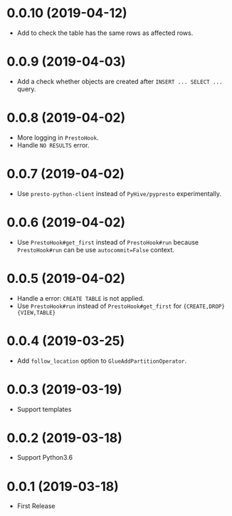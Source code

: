 0.0.10 (2019-04-12)
===================

*  Add to check the table has the same rows as affected rows.

0.0.9 (2019-04-03)
==================

* Add a check whether objects are created after `INSERT ... SELECT ...` query.

0.0.8 (2019-04-02)
==================

* More logging in `PrestoHook`.
* Handle `NO RESULTS` error.

0.0.7 (2019-04-02)
==================

* Use `presto-python-client` instead of `PyHive/pypresto` experimentally.

0.0.6 (2019-04-02)
==================

* Use `PrestoHook#get_first` instead of `PrestoHook#run` because `PrestoHook#run` can be use `autocommit=False` context.

0.0.5 (2019-04-02)
==================

* Handle a error: `CREATE TABLE` is not applied.
* Use `PrestoHook#run` instead of `PrestoHook#get_first` for `{CREATE,DROP} {VIEW,TABLE}`

0.0.4 (2019-03-25)
==================

* Add `follow_location` option to `GlueAddPartitionOperator`.

0.0.3 (2019-03-19)
==================

* Support templates

0.0.2 (2019-03-18)
==================

* Support Python3.6

0.0.1 (2019-03-18)
==================

* First Release
